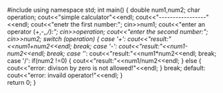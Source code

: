 #include<iostream>
using namespace std;
int main()
{
 double num1,num2;
 char operation;
 cout<<"simple calculator"<<endl;
 cout<<"-----------------"<<endl;
 cout<<"enetr the first number:";
 cin>>num1;
 cout<<"enter an operator (+,-,*,/):";
 cin>>operation;
 cout<<"enter the second number:";
 cin>>num2;
 switch (operation)
 {
 	case '+':
 		cout<<"result:"<<num1+num2<<endl;
 		break;
 		case '-':
 			cout<<"result:"<<num1-num2<<endl;
 			break;
 			case '*':
 				cout<<"result:"<<num1*num2<<endl;
 				break;
 				case '/':
 				if(num2 !=0)
 				{
 					cout<<"result:"<<num1/num2<<endl;
				 }
				 else
				 {
				 	cout<<"error: divison by zero is not allowed!"<<endl;
				 }
				 break;
				 default:
				 	cout<<"error: invaild operator!"<<endl;
	 }	
	 return 0;
}
